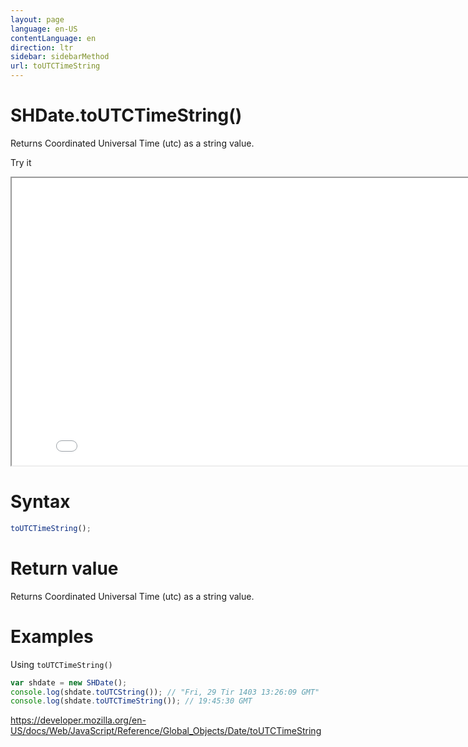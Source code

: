 ```yaml
---
layout: page
language: en-US
contentLanguage: en
direction: ltr
sidebar: sidebarMethod
url: toUTCTimeString
---
```


# SHDate.toUTCTimeString()

Returns Coordinated Universal Time (utc) as a string value.

Try it

<iframe style="width: 830px; height: 460px;" src="/SHDateTime-js/examples/live.html?function=toUTCTimeString" title="MDN Web Docs Interactive Example" loading="lazy"></iframe>
<br/>

# Syntax

```js
toUTCTimeString();
```

# Return value

Returns Coordinated Universal Time (utc) as a string value.

# Examples

Using <code dir="ltr">toUTCTimeString()</code>

```js
var shdate = new SHDate();
console.log(shdate.toUTCString()); // "Fri, 29 Tir 1403 13:26:09 GMT"
console.log(shdate.toUTCTimeString()); // 19:45:30 GMT
```

https://developer.mozilla.org/en-US/docs/Web/JavaScript/Reference/Global_Objects/Date/toUTCTimeString
